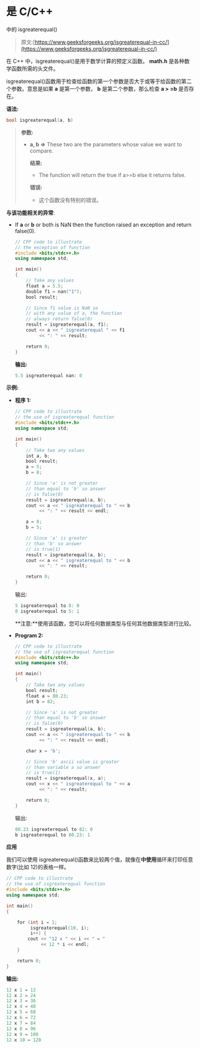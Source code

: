 # 是 C/C++

中的 isgreaterequal()

> 原文:[https://www.geeksforgeeks.org/isgreaterequal-in-cc/](https://www.geeksforgeeks.org/isgreaterequal-in-cc/)

在 C++ 中，isgreaterequal()是用于数学计算的预定义函数。 **math.h** 是各种数学函数所需的头文件。

isgreaterequal()函数用于检查给函数的第一个参数是否大于或等于给函数的第二个参数。意思是如果 **a** 是第一个参数， **b** 是第二个参数，那么检查 **a > =b** 是否存在。

**语法:**

```cpp
bool isgreaterequal(a, b)

```

> **参数:**
> 
> *   **a, b =>** These two are the parameters whose value we want to compare.
>     
>     **结果:**
>     
>     *   The function will return the true if a>=b else it returns false.
>     
>     **错误:**
>     
>     *   这个函数没有特别的错误。

**与该功能相关的异常**:

*   If **a** or **b** or both is NaN then the function raised an exception and return false(0).

    ```cpp
    // CPP code to illustrate
    // the exception of function
    #include <bits/stdc++.h>
    using namespace std;

    int main()
    {
        // Take any values
        float a = 5.5;
        double f1 = nan("1");
        bool result;

        // Since f1 value is NaN so
        // with any value of a, the function
        // always return false(0)
        result = isgreaterequal(a, f1);
        cout << a << " isgreaterequal " << f1
             << ": " << result;

        return 0;
    }
    ```

    **输出:**

    ```cpp
    5.5 isgreaterequal nan: 0

    ```

**示例:**

*   **程序 1:**

    ```cpp
    // CPP code to illustrate
    // the use of isgreaterequal function
    #include <bits/stdc++.h>
    using namespace std;

    int main()
    {
        // Take two any values
        int a, b;
        bool result;
        a = 5;
        b = 8;

        // Since 'a' is not greater
        // than equal to 'b' so answer
        // is false(0)
        result = isgreaterequal(a, b);
        cout << a << " isgreaterequal to " << b
             << ": " << result << endl;

        a = 8;
        b = 5;

        // Since 'a' is greater
        // than 'b' so answer
        // is true(1)
        result = isgreaterequal(a, b);
        cout << a << " isgreaterequal to " << b
             << ": " << result;

        return 0;
    }
    ```

    输出:

    ```cpp
    5 isgreaterequal to 8: 0
    8 isgreaterequal to 5: 1

    ```

    **注意:**使用该函数，您可以将任何数据类型与任何其他数据类型进行比较。

*   **Program 2:**

    ```cpp
    // CPP code to illustrate
    // the use of isgreaterequal function
    #include <bits/stdc++.h>
    using namespace std;

    int main()
    {
        // Take two any values
        bool result;
        float a = 80.23;
        int b = 82;

        // Since 'a' is not greater
        // than equal to 'b' so answer
        // is false(0)
        result = isgreaterequal(a, b);
        cout << a << " isgreaterequal to " << b
             << ": " << result << endl;

        char x = 'b';

        // Since 'b' ascii value is greater
        // than variable a so answer
        // is true(1)
        result = isgreaterequal(x, a);
        cout << x << " isgreaterequal to " << a
             << ": " << result;

        return 0;
    }
    ```

    输出:

    ```cpp
    80.23 isgreaterequal to 82: 0
    b isgreaterequal to 80.23: 1

    ```

**应用**

我们可以使用 isgreaterequal()函数来比较两个值，就像在**中使用**循环来打印任意数字(比如 12)的表格一样。

```cpp
// CPP code to illustrate
// the use of isgreaterequal function
#include <bits/stdc++.h>
using namespace std;

int main()
{

    for (int i = 1;
         isgreaterequal(10, i);
         i++) {
        cout << "12 x " << i << " = "
             << 12 * i << endl;
    }

    return 0;
}
```

**输出:**

```cpp
12 x 1 = 12
12 x 2 = 24
12 x 3 = 36
12 x 4 = 48
12 x 5 = 60
12 x 6 = 72
12 x 7 = 84
12 x 8 = 96
12 x 9 = 108
12 x 10 = 120

```